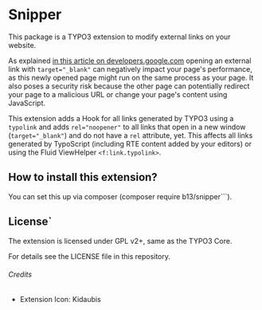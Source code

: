 # Snipper

This package is a TYPO3 extension to modify external links on your website.

As explained [in this article on developers.google.com](https://developers.google.com/web/tools/lighthouse/audits/noopener)
opening an external link with `target="_blank"` can negatively impact your page's performance, as this newly opened page 
might run on the same process as your page. It also poses a security risk because the other page can potentially redirect 
your page to a malicious URL or change your page's content using JavaScript.

This extension adds a Hook for all links generated by TYPO3 using a `typolink` and adds `rel="noopener"` to all
links that open in a new window (`target="_blank"`) and do not have a `rel` attribute, yet. This affects all links 
generated by TypoScript (including RTE content added by your editors) or using the Fluid ViewHelper `<f:link.typolink>`.


## How to install this extension?

You can set this up via composer (composer require b13/snipper```).

## License`

The extension is licensed under GPL v2+, same as the TYPO3 Core.

For details see the LICENSE file in this repository.


###### Credits

* Extension Icon: Kidaubis
